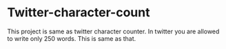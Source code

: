 # Twitter-character-count
This project is same as twitter character counter.
In twitter you are allowed to write only 250 words. This is same as that.
